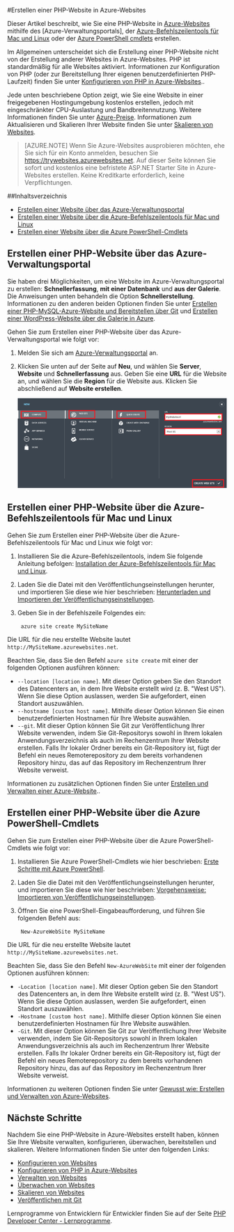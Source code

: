 ﻿<properties 
	pageTitle="Erstellen einer PHP-Website in Azure-Websites" 
	description="Erfahren Sie, wie Sie eine PHP-Website in Azure Websites erstellen." 
	documentationCenter="php" 
	services="" 
	editor="mollybos" 
	manager="wpickett" 
	authors="tfitzmac"/>

<tags 
	ms.service="web-sites" 
	ms.workload="web" 
	ms.tgt_pltfrm="na" 
	ms.devlang="PHP" 
	ms.topic="article" 
	ms.date="10/21/2014" 
	ms.author="tomfitz"/>

#Erstellen einer PHP-Website in Azure-Websites

Dieser Artikel beschreibt, wie Sie eine PHP-Website in [Azure-Websites][waws] mithilfe des [Azure-Verwaltungsportals], der [Azure-Befehlszeilentools für Mac und Linux][xplat-tools] oder der [Azure PowerShell cmdlets][powershell-cmdlets] erstellen.

Im Allgemeinen unterscheidet sich die Erstellung einer PHP-Website nicht von der Erstellung anderer Websites in Azure-Websites. PHP ist standardmäßig für alle Websites aktiviert. Informationen zur Konfiguration von PHP (oder zur Bereitstellung Ihrer eigenen benutzerdefinierten PHP-Laufzeit) finden Sie unter [Konfigurieren von PHP in Azure-Websites][configure-php]..

Jede unten beschriebene Option zeigt, wie Sie eine Website in einer freigegebenen Hostingumgebung kostenlos erstellen, jedoch mit eingeschränkter CPU-Auslastung und Bandbreitennutzung. Weitere Informationen finden Sie unter [Azure-Preise][websites-pricing]. Informationen zum Aktualisieren und Skalieren Ihrer Website finden Sie unter [Skalieren von Websites][scale-websites].

> [AZURE.NOTE]
> Wenn Sie Azure-Websites ausprobieren möchten, ehe Sie sich für ein Konto anmelden, besuchen Sie <a href="https://trywebsites.azurewebsites.net/?language=php">https://trywebsites.azurewebsites.net</a>. Auf dieser Seite können Sie sofort und kostenlos eine befristete ASP.NET Starter Site in Azure-Websites erstellen. Keine Kreditkarte erforderlich, keine Verpflichtungen.

##Inhaltsverzeichnis
* [Erstellen einer Website über das Azure-Verwaltungsportal](#portal)
* [Erstellen einer Website über die Azure-Befehlszeilentools für Mac und Linux](#XplatTools)
* [Erstellen einer Website über die Azure PowerShell-Cmdlets](#PowerShell)

<h2><a name="portal"></a>Erstellen einer PHP-Website über das Azure-Verwaltungsportal</h2>

Sie haben drei Möglichkeiten, um eine Website im Azure-Verwaltungsportal zu erstellen: **Schnellerfassung**, **mit einer Datenbank** und **aus der Galerie**. Die Anweisungen unten behandeln die Option **Schnellerstellung**. Informationen zu den anderen beiden Optionen finden Sie unter [Erstellen einer PHP-MySQL-Azure-Website und Bereitstellen über Git][website-mysql-git] und [Erstellen einer WordPress-Website über die Galerie in Azure][wordpress-gallery].

Gehen Sie zum Erstellen einer PHP-Website über das Azure-Verwaltungsportal wie folgt vor:

1. Melden Sie sich am [Azure-Verwaltungsportal] an.
1. Klicken Sie unten auf der Seite auf **Neu**, und wählen Sie **Server**, **Website** und **Schnellerfassung** aus. Geben Sie eine **URL** für die Website an, und wählen Sie die **Region** für die Website aus. Klicken Sie abschließend auf **Website erstellen**.

	![Select Quick Create web site](./media/web-sites-php-create-web-sites/select-quickcreate-website.png)

<h2><a name="XplatTools"></a>Erstellen einer PHP-Website über die Azure-Befehlszeilentools für Mac und Linux</h2>

Gehen Sie zum Erstellen einer PHP-Website über die Azure-Befehlszeilentools für Mac und Linux wie folgt vor:

1. Installieren Sie die Azure-Befehlszeilentools, indem Sie folgende Anleitung befolgen: [Installation der Azure-Befehlszeilentools für Mac und Linux](/de-de/develop/php/how-to-guides/command-line-tools/#Download).

1. Laden Sie die Datei mit den Veröffentlichungseinstellungen herunter, und importieren Sie diese wie hier beschrieben: [Herunterladen und Importieren der Veröffentlichungseinstellungen](/de-de/develop/php/how-to-guides/command-line-tools/#Account).

1. Geben Sie in der Befehlszeile Folgendes ein:

		azure site create MySiteName

Die URL für die neu erstellte Website lautet `http://MySiteName.azurewebsites.net`.  
 
Beachten Sie, dass Sie den Befehl  `azure site create` mit einer der folgenden Optionen ausführen können:

* `--location [location name]`. Mit dieser Option geben Sie den Standort des Datencenters an, in dem Ihre Website erstellt wird (z. B. "West US"). Wenn Sie diese Option auslassen, werden Sie aufgefordert, einen Standort auszuwählen.
* `--hostname [custom host name]`. Mithilfe dieser Option können Sie einen benutzerdefinierten Hostnamen für Ihre Website auswählen.
* `--git`. Mit dieser Option können Sie Git zur Veröffentlichung Ihrer Website verwenden, indem Sie Git-Repositorys sowohl in Ihrem lokalen Anwendungsverzeichnis als auch im Rechenzentrum Ihrer Website erstellen. Falls Ihr lokaler Ordner bereits ein Git-Repository ist, fügt der Befehl ein neues Remoterepository zu dem bereits vorhandenen Repository hinzu, das auf das Repository im Rechenzentrum Ihrer Website verweist.

Informationen zu zusätzlichen Optionen finden Sie unter [Erstellen und Verwalten einer Azure-Website](/de-de/develop/php/how-to-guides/command-line-tools/#WebSites)..

<h2><a name="PowerShell"></a>Erstellen einer PHP-Website über die Azure PowerShell-Cmdlets</h2>

Gehen Sie zum Erstellen einer PHP-Website über die Azure PowerShell-Cmdlets wie folgt vor:

1. Installieren Sie Azure PowerShell-Cmdlets wie hier beschrieben: [Erste Schritte mit Azure PowerShell](/de-de/develop/php/how-to-guides/powershell-cmdlets/#GetStarted).

1. Laden Sie die Datei mit den Veröffentlichungseinstellungen herunter, und importieren Sie diese wie hier beschrieben: [Vorgehensweise: Importieren von Veröffentlichungseinstellungen](/de-de/develop/php/how-to-guides/powershell-cmdlets/#ImportPubSettings).

1. Öffnen Sie eine PowerShell-Eingabeaufforderung, und führen Sie folgenden Befehl aus:

		New-AzureWebSite MySiteName

Die URL für die neu erstellte Website lautet  `http://MySiteName.azurewebsites.net`.  
 
Beachten Sie, dass Sie den Befehl  `New-AzureWebSite` mit einer der folgenden Optionen ausführen können:

* `-Location [location name]`. Mit dieser Option geben Sie den Standort des Datencenters an, in dem Ihre Website erstellt wird (z. B. "West US"). Wenn Sie diese Option auslassen, werden Sie aufgefordert, einen Standort auszuwählen.
* `-Hostname [custom host name]`. Mithilfe dieser Option können Sie einen benutzerdefinierten Hostnamen für Ihre Website auswählen.
* `-Git`. Mit dieser Option können Sie Git zur Veröffentlichung Ihrer Website verwenden, indem Sie Git-Repositorys sowohl in Ihrem lokalen Anwendungsverzeichnis als auch im Rechenzentrum Ihrer Website erstellen. Falls Ihr lokaler Ordner bereits ein Git-Repository ist, fügt der Befehl ein neues Remoterepository zu dem bereits vorhandenen Repository hinzu, das auf das Repository im Rechenzentrum Ihrer Website verweist.

Informationen zu weiteren Optionen finden Sie unter [Gewusst wie: Erstellen und Verwalten von Azure-Websites](/de-de/develop/php/how-to-guides/powershell-cmdlets/#WebSite).

<h2><a name="NextSteps"></a>Nächste Schritte</h2>

Nachdem Sie eine PHP-Website in Azure-Websites erstellt haben, können Sie Ihre Website verwalten, konfigurieren, überwachen, bereitstellen und skalieren. Weitere Informationen finden Sie unter den folgenden Links:

* [Konfigurieren von Websites](/de-de/manage/services/web-sites/how-to-configure-websites/)
* [Konfigurieren von PHP in Azure-Websites][configure-php]
* [Verwalten von Websites](/de-de/manage/services/web-sites/how-to-manage-websites/)
* [Überwachen von Websites](/de-de/manage/services/web-sites/how-to-monitor-websites/)
* [Skalieren von Websites](/de-de/manage/services/web-sites/how-to-scale-websites/)
* [Veröffentlichen mit Git](/de-de/develop/php/common-tasks/publishing-with-git/)

Lernprogramme von Entwicklern für Entwickler finden Sie auf der Seite [PHP Developer Center - Lernprogramme](/de-de/develop/php/tutorials/).

[waws]: /de-de/manage/services/web-sites/
[Azure-Verwaltungsportal]: http://manage.windowsazure.com/
[xplat-tools]: /de-de/develop/php/how-to-guides/command-line-tools/
[powershell-cmdlets]: /de-de/develop/php/how-to-guides/powershell-cmdlets/
[configure-php]: /de-de/develop/php/common-tasks/configure-php-web-site/
[website-mysql-git]: /de-de/develop/php/tutorials/website-w-mysql-and-git/
[wordpress-gallery]: /de-de/develop/php/tutorials/website-from-gallery/
[websites-pricing]: http://www.windowsazure.com/de-de/pricing/details/#header-1
[scale-websites]: /de-de/manage/services/web-sites/how-to-scale-websites/




<!--HONumber=42-->
